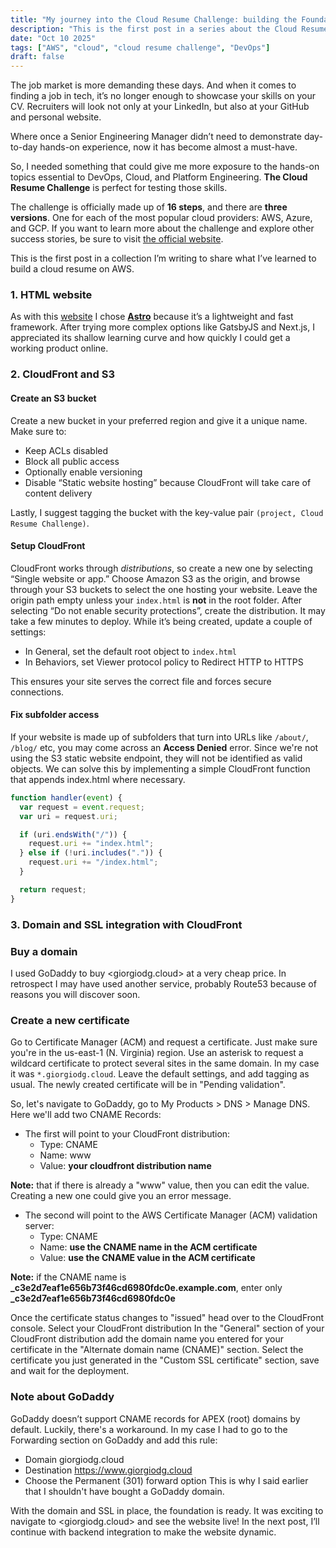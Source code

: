 ```yaml
---
title: "My journey into the Cloud Resume Challenge: building the Foundation on AWS"
description: "This is the first post in a series about the Cloud Resume Challenge. Learn how to complete the initial steps using AWS, Astro, S3, and CloudFront to build and host your cloud personal website."
date: "Oct 10 2025"
tags: ["AWS", "cloud", "cloud resume challenge", "DevOps"]
draft: false
---
```


The job market is more demanding these days. And when it comes to finding a job in tech, it’s no longer enough to showcase your skills on your CV. Recruiters will look not only at your LinkedIn, but also at your GitHub and personal website.

Where once a Senior Engineering Manager didn’t need to demonstrate day-to-day hands-on experience, now it has become almost a must-have.

So, I needed something that could give me more exposure to the hands-on topics essential to DevOps, Cloud, and Platform Engineering. **The Cloud Resume Challenge** is perfect for testing those skills.

The challenge is officially made up of **16 steps**, and there are **three versions**. One for each of the most popular cloud providers: AWS, Azure, and GCP. If you want to learn more about the challenge and explore other success stories, be sure to visit [the official website](https://cloudresumechallenge.dev/).

This is the first post in a collection I’m writing to share what I’ve learned to build a cloud resume on AWS.

### 1. HTML website

As with this [website](/blog/welcome-to-my-new-website) I chose [**Astro**](https://astro.build/) because it’s a lightweight and fast framework. After trying more complex options like GatsbyJS and Next.js, I appreciated its shallow learning curve and how quickly I could get a working product online.

### 2. CloudFront and S3

#### Create an S3 bucket

Create a new bucket in your preferred region and give it a unique name.
Make sure to:

- Keep ACLs disabled
- Block all public access
- Optionally enable versioning
- Disable “Static website hosting” because CloudFront will take care of content delivery

Lastly, I suggest tagging the bucket with the key-value pair `(project, Cloud Resume Challenge)`.

#### Setup CloudFront

CloudFront works through _distributions_, so create a new one by selecting “Single website or app.”
Choose Amazon S3 as the origin, and browse through your S3 buckets to select the one hosting your website. Leave the origin path empty unless your `index.html` is **not** in the root folder.
After selecting “Do not enable security protections”, create the distribution. It may take a few minutes to deploy. While it’s being created, update a couple of settings:

- In General, set the default root object to `index.html`
- In Behaviors, set Viewer protocol policy to Redirect HTTP to HTTPS

This ensures your site serves the correct file and forces secure connections.

#### Fix subfolder access

If your website is made up of subfolders that turn into URLs like `/about/`, `/blog/` etc, you may come across an **Access Denied** error. Since we're not using the S3 static website endpoint, they will not be identified as valid objects. We can solve this by implementing a simple CloudFront function that appends index.html where necessary.

```js
function handler(event) {
  var request = event.request;
  var uri = request.uri;

  if (uri.endsWith("/")) {
    request.uri += "index.html";
  } else if (!uri.includes(".")) {
    request.uri += "/index.html";
  }

  return request;
}
```

### 3. Domain and SSL integration with CloudFront

### Buy a domain

I used GoDaddy to buy <giorgiodg.cloud> at a very cheap price. In retrospect I may have used another service, probably Route53 because of reasons you will discover soon.

### Create a new certificate

Go to Certificate Manager (ACM) and request a certificate. Just make sure you're in the us-east-1 (N. Virginia) region.
Use an asterisk to request a wildcard certificate to protect several sites in the same domain. In my case it was `*.giorgiodg.cloud`.
Leave the default settings, and add tagging as usual. The newly created certificate will be in "Pending validation".

So, let's navigate to GoDaddy, go to My Products > DNS > Manage DNS.
Here we'll add two CNAME Records:

- The first will point to your CloudFront distribution:
  - Type: CNAME
  - Name: www
  - Value: **your cloudfront distribution name**

**Note:** that if there is already a "www" value, then you can edit the value. Creating a new one could give you an error message.

- The second will point to the AWS Certificate Manager (ACM) validation server:
  - Type: CNAME
  - Name: **use the CNAME name in the ACM certificate**
  - Value: **use the CNAME value in the ACM certificate**

**Note:** if the CNAME name is **\_c3e2d7eaf1e656b73f46cd6980fdc0e.example.com**, enter only **\_c3e2d7eaf1e656b73f46cd6980fdc0e**

Once the certificate status changes to "issued" head over to the CloudFront console.
Select your CloudFront distribution
In the "General" section of your CloudFront distribution add the domain name you entered for your certificate in the "Alternate domain name (CNAME)" section.
Select the certificate you just generated in the "Custom SSL certificate" section, save and wait for the deployment.

### Note about GoDaddy

GoDaddy doesn’t support CNAME records for APEX (root) domains by default. Luckily, there's a workaround.
In my case I had to go to the Forwarding section on GoDaddy and add this rule:

- Domain giorgiodg.cloud
- Destination https://www.giorgiodg.cloud
- Choose the Permanent (301) forward option
  This is why I said earlier that I shouldn't have bought a GoDaddy domain.

With the domain and SSL in place, the foundation is ready. It was exciting to navigate to <giorgiodg.cloud> and see the website live!
In the next post, I’ll continue with backend integration to make the website dynamic.
